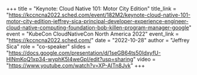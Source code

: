 +++
title = "Keynote: Cloud Native 101: Motor City Edition"
title_link = "https://kccncna2022.sched.com/event/182M2/keynote-cloud-native-101-motor-city-edition-jeffrey-sica-principal-developer-experience-engineer-cloud-native-computing-foundation-bob-killen-program-manager-google"
event = "KubeCon CloudNativeCon North America 2022"
event_link = "https://kccncna2022.sched.com/"
date = "2022-10-28"
author = "Jeffrey Sica"
role = "co-speaker"
slides = "https://docs.google.com/presentation/d/1seGB64ts50IdxyfU-HINmKoQ1xp34-wyphK5l4weGpI/edit?usp=sharing"
video = "https://www.youtube.com/watch?v=XP-AITn8Jvk"
+++
